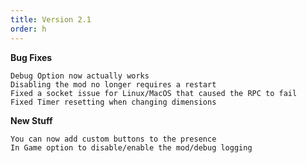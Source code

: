 ```yaml
---
title: Version 2.1
order: h
---
```

**Bug Fixes**

    Debug Option now actually works
    Disabling the mod no longer requires a restart
    Fixed a socket issue for Linux/MacOS that caused the RPC to fail
    Fixed Timer resetting when changing dimensions

**New Stuff**

    You can now add custom buttons to the presence
    In Game option to disable/enable the mod/debug logging

